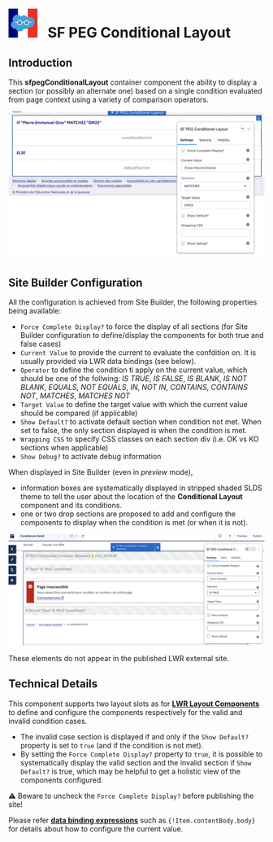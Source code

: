 # ![Logo](/media/Logo.png) &nbsp; SF PEG Conditional Layout 

## Introduction

This **sfpegConditionalLayout** container component the ability to display
a section (or possibly an alternate one) based on a single condition evaluated 
from page context using a variety of comparison operators. 

![Conditional Layout](/media/sfpegConditionalLayout.png)


## Site Builder Configuration

All the configuration is achieved from Site Builder, the following properties 
being available:
* `Force Complete Display?` to force the display of all sections (for Site Builder
configuration to define/display the components for both true and false cases)
* `Current Value` to provide the current to evaluate the confdition on. It is usually
provided via LWR data bindings (see below).
* `Operator` to define the condition ti apply on the current value, which should be
one of the follwing: _IS TRUE_, _IS FALSE_, _IS BLANK_, _IS NOT BLANK_, _EQUALS_,
_NOT EQUALS_, _IN_, _NOT IN_, _CONTAINS_, _CONTAINS NOT_, _MATCHES_, _MATCHES NOT_
* `Target Value` to define the target value with which the current value should be
compared (if applicable)
* `Show Default?` to activate default section when condition not met. When set to false,
the only section displayed is when the condition is met.
* `Wrapping CSS` to specify CSS classes on each section div (i.e. OK vs KO sections when applicable)
* `Show Debug?` to activate debug information

When displayed in Site Builder (even in _preview_ mode),
* information boxes are systematically displayed in stripped shaded SLDS theme to tell the user
about the location of the **Conditional Layout** component and its conditions.
* one or two drop sections are proposed to add and configure the components to display when the
condition is met (or when it is not).

![Conditional Layout](/media/sfpegConditionalLayoutConfig.png)

These elements do not appear in the published LWR external site.


## Technical Details

This component supports two layout slots as for **[LWR Layout Components](https://developer.salesforce.com/docs/atlas.en-us.exp_cloud_lwr.meta/exp_cloud_lwr/get_started_layout.htm)** to define and configure
the components respectively for the valid and invalid condition cases.
* The invalid case section is displayed if and only if the `Show Default?` property is set to `true`
(and if the condition is not met).
* By setting the `Force Complete Display?` property to `true`, it is possible to systematically
display the valid section and the invalid section if `Show Default?` is true, which may be
helpful to get a holistic view of the components configured.

⚠️ Beware to uncheck the `Force Complete Display?` before publishing the site!

Please refer **[data binding expressions](https://developer.salesforce.com/docs/atlas.en-us.244.0.exp_cloud_lwr.meta/exp_cloud_lwr/advanced_expressions.htm?q=Data%20Binding)** such as `{!Item.contentBody.body}` for details about how to configure the current value.